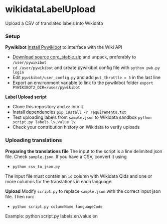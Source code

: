 # wikidataLabelUpload

Upload a CSV of translated labels into Wikidata

### Setup
**Pywikibot**
[Install Pywikibot](https://www.mediawiki.org/wiki/Manual:Pywikibot/Installation) to interface with the Wiki API
- [Download source core_stable.zip](http://tools.wmflabs.org/pywikibot/core_stable.zip) and unpack, preferably to `/user/pywikibot`
- `cd /user/pywikibot` and create pywikibot config file with `python pwb.py login`
- Edit `pywikibot/user_config.py` and add `put_throttle = 5` in the last line
- Export an environment variable to link to the pywikibot folder `export PYWIKIBOT2_DIR=/user/pywikibot`

**Label Upload script**
- Clone this repository and `cd` into it
- Install dependencies `pip install -r requirements.txt`
- Test uploading labels from `sample.json` to Wikidata sandbox `python script.py labels.lv.value lv`
- Check your contribution history on Wikidata to verify uploads

### Uploading translations
**Preparing the translations file**
The input to the script is a line delimited json file. Check `sample.json`. If you have a CSV, convert it using
- `python csv_to_json.py`

The input file must contain an `id` column with Wikidata Qids and one or more columns for the translations in each language.

**Upload**
Modify `script.py` to replace `sample.json` with the correct input json file. Then run:
- `python script.py columnName languageCode`

Example:
python script.py labels.en.value en

